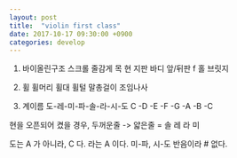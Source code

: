 ```yaml
---
layout: post
title:  "violin first class"
date: 2017-10-17 09:30:00 +0900
categories: develop
---
```


1. 바이올린구조 
스크롤 
줄감게
목
현
지판
바디
앞/뒤판
f 홀
브릿지

2. 휠 
휠머리
휠대
휠털
말총걸이
조임나사

3. 계이름 
도-레-미-파-솔-라-시-도
C -D -E -F -G -A -B -C

현을 오픈되어 켰을 경우, 두꺼운줄 -> 얇은줄 =
	솔 레 라 미 

도는 A 가 아니라, C 다.
라는 A 이다. 
미-파, 시-도 반음이라 # 없다.
